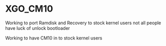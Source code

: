 XGO_CM10
========

Working to port Ramdisk and Recovery to stock kernel users
not all people have luck of unlock bootloader


Working to have CM10 in to stock kernel users 
